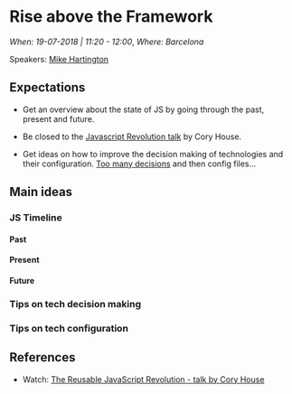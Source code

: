 # Rise above the Framework

*When: 19-07-2018 | 11:20 - 12:00*, *Where: Barcelona*

Speakers: [Mike Hartington](https://jscamp.tech/speakers/mike-hartington)

## Expectations

- Get an overview about the state of JS by going through the past, present and future.

- Be closed to the [Javascript Revolution talk](https://twitter.com/natiuslife/status/977601257929048064) by Cory House.

- Get ideas on how to improve the decision making of technologies and their configuration. [Too many decisions](https://monosnap.com/file/NMHaWqi5YPSNuUngXsEfHUOhrjov9Z) and then config files...

## Main ideas

### JS Timeline

#### Past

#### Present

#### Future

### Tips on tech decision making

### Tips on tech configuration

## References

- Watch: [The Reusable JavaScript Revolution - talk by Cory House](https://www.youtube.com/watch?v=ddygEMBOXB4)
